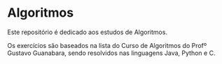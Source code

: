 # Algoritmos

Este repositório é dedicado aos estudos de Algoritmos.

Os exercícios são baseados na lista do Curso de Algoritmos do Profº Gustavo Guanabara, sendo resolvidos nas linguagens Java, Python e C.
